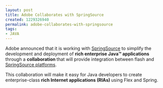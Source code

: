 ```yaml
---
layout: post
title: Adobe Collaborates with SpringSource
created: 1229326940
permalink: adobe-collaborates-with-springsource
tags:
- JAVA
---
```

<p>Adobe announced that it is working with <a href="http://www.springsource.com/">SpringSource</a> to simplify the development and deployment of <strong>rich enterprise Java&trade; applications</strong> through a <strong>collaboration </strong>that will provide integration between&nbsp;flash and <a href="http://www.springsource.com/products/suite/applicationplatform">SpringSource platforms</a>.</p><p>This collaboration will make it easy for Java developers to create enterprise-class <strong>rich Internet applications (RIAs) </strong>using&nbsp;Flex and Spring.</p>

